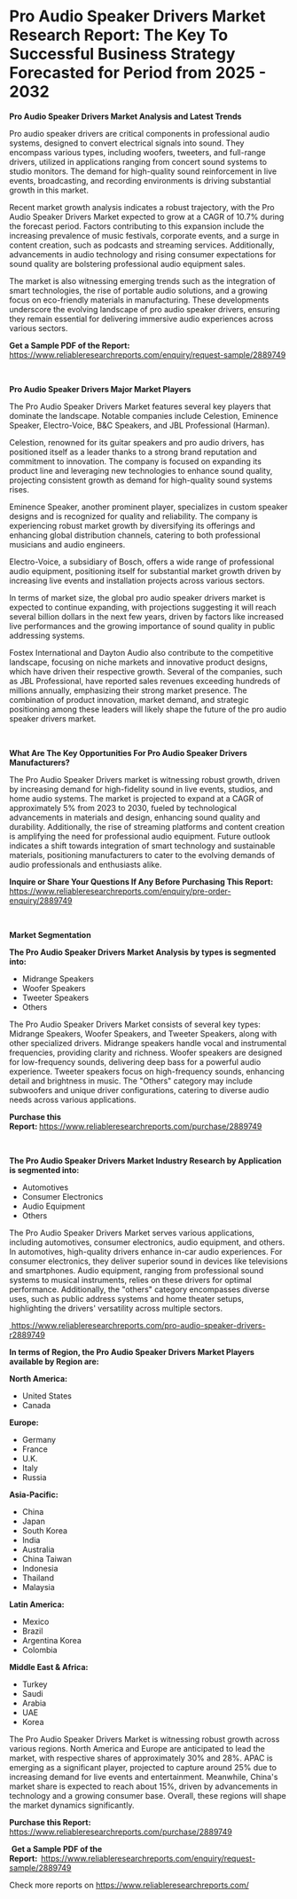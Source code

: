 <p><h1>Pro Audio Speaker Drivers Market Research Report: The Key To Successful Business Strategy Forecasted for Period from 2025 - 2032</h1></p><p><strong>Pro Audio Speaker Drivers Market Analysis and Latest Trends</strong></p>
<p><p>Pro audio speaker drivers are critical components in professional audio systems, designed to convert electrical signals into sound. They encompass various types, including woofers, tweeters, and full-range drivers, utilized in applications ranging from concert sound systems to studio monitors. The demand for high-quality sound reinforcement in live events, broadcasting, and recording environments is driving substantial growth in this market.</p><p>Recent market growth analysis indicates a robust trajectory, with the Pro Audio Speaker Drivers Market expected to grow at a CAGR of 10.7% during the forecast period. Factors contributing to this expansion include the increasing prevalence of music festivals, corporate events, and a surge in content creation, such as podcasts and streaming services. Additionally, advancements in audio technology and rising consumer expectations for sound quality are bolstering professional audio equipment sales.</p><p>The market is also witnessing emerging trends such as the integration of smart technologies, the rise of portable audio solutions, and a growing focus on eco-friendly materials in manufacturing. These developments underscore the evolving landscape of pro audio speaker drivers, ensuring they remain essential for delivering immersive audio experiences across various sectors.</p></p>
<p><strong>Get a Sample PDF of the Report:&nbsp;</strong> <a href="https://www.reliableresearchreports.com/enquiry/request-sample/2889749?utm_campaign=3257&utm_medium=2&utm_source=Github&utm_content=ia&utm_term=14032025&utm_id=pro-audio-speaker-drivers">https://www.reliableresearchreports.com/enquiry/request-sample/2889749</a></p>
<p>&nbsp;</p>
<p><strong>Pro Audio Speaker Drivers Major Market Players</strong></p>
<p><p>The Pro Audio Speaker Drivers Market features several key players that dominate the landscape. Notable companies include Celestion, Eminence Speaker, Electro-Voice, B&C Speakers, and JBL Professional (Harman). </p><p>Celestion, renowned for its guitar speakers and pro audio drivers, has positioned itself as a leader thanks to a strong brand reputation and commitment to innovation. The company is focused on expanding its product line and leveraging new technologies to enhance sound quality, projecting consistent growth as demand for high-quality sound systems rises.</p><p>Eminence Speaker, another prominent player, specializes in custom speaker designs and is recognized for quality and reliability. The company is experiencing robust market growth by diversifying its offerings and enhancing global distribution channels, catering to both professional musicians and audio engineers. </p><p>Electro-Voice, a subsidiary of Bosch, offers a wide range of professional audio equipment, positioning itself for substantial market growth driven by increasing live events and installation projects across various sectors. </p><p>In terms of market size, the global pro audio speaker drivers market is expected to continue expanding, with projections suggesting it will reach several billion dollars in the next few years, driven by factors like increased live performances and the growing importance of sound quality in public addressing systems.</p><p>Fostex International and Dayton Audio also contribute to the competitive landscape, focusing on niche markets and innovative product designs, which have driven their respective growth. Several of the companies, such as JBL Professional, have reported sales revenues exceeding hundreds of millions annually, emphasizing their strong market presence. The combination of product innovation, market demand, and strategic positioning among these leaders will likely shape the future of the pro audio speaker drivers market.</p></p>
<p>&nbsp;</p>
<p><strong>What Are The Key Opportunities For Pro Audio Speaker Drivers Manufacturers?</strong></p>
<p><p>The Pro Audio Speaker Drivers market is witnessing robust growth, driven by increasing demand for high-fidelity sound in live events, studios, and home audio systems. The market is projected to expand at a CAGR of approximately 5% from 2023 to 2030, fueled by technological advancements in materials and design, enhancing sound quality and durability. Additionally, the rise of streaming platforms and content creation is amplifying the need for professional audio equipment. Future outlook indicates a shift towards integration of smart technology and sustainable materials, positioning manufacturers to cater to the evolving demands of audio professionals and enthusiasts alike.</p></p>
<p><strong>Inquire or Share Your Questions If Any Before Purchasing This Report:</strong> <a href="https://www.reliableresearchreports.com/enquiry/pre-order-enquiry/2889749?utm_campaign=3257&utm_medium=2&utm_source=Github&utm_content=ia&utm_term=14032025&utm_id=pro-audio-speaker-drivers">https://www.reliableresearchreports.com/enquiry/pre-order-enquiry/2889749</a></p>
<p>&nbsp;</p>
<p><strong>Market Segmentation</strong></p>
<p><strong>The Pro Audio Speaker Drivers Market Analysis by types is segmented into:</strong></p>
<p><ul><li>Midrange Speakers</li><li>Woofer Speakers</li><li>Tweeter Speakers</li><li>Others</li></ul></p>
<p><p>The Pro Audio Speaker Drivers Market consists of several key types: Midrange Speakers, Woofer Speakers, and Tweeter Speakers, along with other specialized drivers. Midrange speakers handle vocal and instrumental frequencies, providing clarity and richness. Woofer speakers are designed for low-frequency sounds, delivering deep bass for a powerful audio experience. Tweeter speakers focus on high-frequency sounds, enhancing detail and brightness in music. The "Others" category may include subwoofers and unique driver configurations, catering to diverse audio needs across various applications.</p></p>
<p><strong>Purchase this Report:&nbsp;</strong><a href="https://www.reliableresearchreports.com/purchase/2889749?utm_campaign=3257&utm_medium=2&utm_source=Github&utm_content=ia&utm_term=14032025&utm_id=pro-audio-speaker-drivers">https://www.reliableresearchreports.com/purchase/2889749</a></p>
<p>&nbsp;</p>
<p><strong>The Pro Audio Speaker Drivers Market Industry Research by Application is segmented into:</strong></p>
<p><ul><li>Automotives</li><li>Consumer Electronics</li><li>Audio Equipment</li><li>Others</li></ul></p>
<p><p>The Pro Audio Speaker Drivers Market serves various applications, including automotives, consumer electronics, audio equipment, and others. In automotives, high-quality drivers enhance in-car audio experiences. For consumer electronics, they deliver superior sound in devices like televisions and smartphones. Audio equipment, ranging from professional sound systems to musical instruments, relies on these drivers for optimal performance. Additionally, the "others" category encompasses diverse uses, such as public address systems and home theater setups, highlighting the drivers' versatility across multiple sectors.</p></p>
<p><a href="https://www.reliableresearchreports.com/pro-audio-speaker-drivers-r2889749?utm_campaign=3257&utm_medium=2&utm_source=Github&utm_content=ia&utm_term=14032025&utm_id=pro-audio-speaker-drivers">&nbsp;https://www.reliableresearchreports.com/pro-audio-speaker-drivers-r2889749</a></p>
<p><strong>In terms of Region, the Pro Audio Speaker Drivers Market Players available by Region are:</strong></p>
<p>
    <p> <strong> North America: </strong>
        <ul>
            <li>United States</li>
            <li>Canada</li>
        </ul>
        </p> 
    <p> <strong> Europe: </strong>
        <ul>
            <li>Germany</li>
            <li>France</li>
            <li>U.K.</li>
            <li>Italy</li>
            <li>Russia</li>
        </ul>
        </p> 
    <p> <strong> Asia-Pacific: </strong>
        <ul>
            <li>China</li>
            <li>Japan</li>
            <li>South Korea</li>
            <li>India</li>
            <li>Australia</li>
            <li>China Taiwan</li>
            <li>Indonesia</li>
            <li>Thailand</li>
            <li>Malaysia</li>
        </ul>
        </p> 
    <p> <strong> Latin America: </strong>
        <ul>
            <li>Mexico</li>
            <li>Brazil</li>
            <li>Argentina Korea</li>
            <li>Colombia</li>
        </ul>
        </p> 
    <p> <strong> Middle East & Africa: </strong>
        <ul>
            <li>Turkey</li>
            <li>Saudi</li>
            <li>Arabia</li>
            <li>UAE</li>
            <li>Korea</li>
        </ul>
    </p>
    </p>
<p><p>The Pro Audio Speaker Drivers Market is witnessing robust growth across various regions. North America and Europe are anticipated to lead the market, with respective shares of approximately 30% and 28%. APAC is emerging as a significant player, projected to capture around 25% due to increasing demand for live events and entertainment. Meanwhile, China's market share is expected to reach about 15%, driven by advancements in technology and a growing consumer base. Overall, these regions will shape the market dynamics significantly.</p></p>
<p><strong>Purchase this Report: </strong><a href="https://www.reliableresearchreports.com/purchase/2889749?utm_campaign=3257&utm_medium=2&utm_source=Github&utm_content=ia&utm_term=14032025&utm_id=pro-audio-speaker-drivers">https://www.reliableresearchreports.com/purchase/2889749</a></p>
<p>&nbsp;<strong>Get a Sample PDF of the Report:&nbsp;&nbsp;</strong><a href="https://www.reliableresearchreports.com/enquiry/request-sample/2889749?utm_campaign=3257&utm_medium=2&utm_source=Github&utm_content=ia&utm_term=14032025&utm_id=pro-audio-speaker-drivers">https://www.reliableresearchreports.com/enquiry/request-sample/2889749</a></p>
<p><strong></strong></p>
<p>Check more reports on <a href="https://www.reliableresearchreports.com/?utm_campaign=3257&utm_medium=2&utm_source=Github&utm_content=ia&utm_term=14032025&utm_id=pro-audio-speaker-drivers">https://www.reliableresearchreports.com/</a></p>